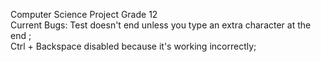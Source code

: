 Computer Science Project Grade 12                                                     
Current Bugs: Test doesn't end unless you type an extra character at the end ;                                       
Ctrl + Backspace disabled because it's working incorrectly; 
